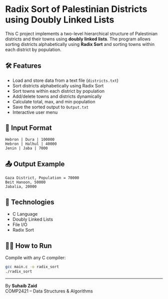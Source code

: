 
# Radix Sort of Palestinian Districts using Doubly Linked Lists

This C project implements a two-level hierarchical structure of Palestinian districts and their towns using **doubly linked lists**. The program allows sorting districts alphabetically using **Radix Sort** and sorting towns within each district by population.

## 🛠 Features
- Load and store data from a text file (`districts.txt`)
- Sort districts alphabetically using Radix Sort
- Sort towns within each district by population
- Add/delete towns and districts dynamically
- Calculate total, max, and min population
- Save the sorted output to `Output.txt`
- Interactive user menu

## 📂 Input Format
```
Hebron | Dura | 100000  
Hebron | Halhul | 40000  
Jenin | Jaba | 7000  
```

## 📤 Output Example
```
Gaza District, Population = 70000  
Beit Hanoon, 50000  
Jabalia, 20000  
```

## 📎 Technologies
- C Language
- Doubly Linked Lists
- File I/O
- Radix Sort

## 🏃‍♂️ How to Run
Compile with any C compiler:
```bash
gcc main.c -o radix_sort
./radix_sort
```

---

By **Suhaib Zaid**  
COMP2421 – Data Structures & Algorithms  
